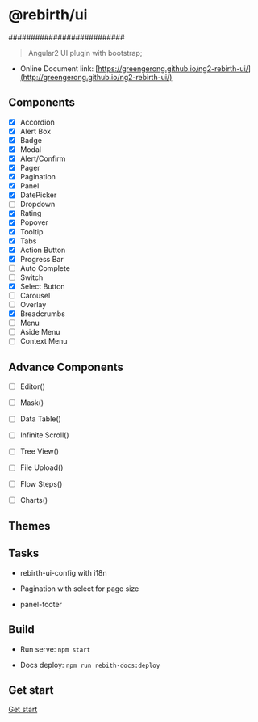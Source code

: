 # @rebirth/ui
##########################
> Angular2 UI plugin with bootstrap;

* Online Document link: [https://greengerong.github.io/ng2-rebirth-ui/](http://greengerong.github.io/ng2-rebirth-ui/)


## Components

- [x] Accordion
- [x] Alert Box
- [x] Badge
- [x] Modal
- [x] Alert/Confirm
- [x] Pager
- [x] Pagination
- [x] Panel
- [x] DatePicker
- [ ] Dropdown
- [x] Rating
- [x] Popover
- [x] Tooltip
- [x] Tabs
- [x] Action Button
- [x] Progress Bar
- [ ] Auto Complete
- [ ] Switch
- [x] Select Button
- [ ] Carousel
- [ ] Overlay
- [x] Breadcrumbs
- [ ] Menu
- [ ] Aside Menu
- [ ] Context Menu

## Advance Components
- [ ] Editor([]())
- [ ] Mask([]())
- [ ] Data Table([]())
- [ ] Infinite Scroll([]())
- [ ] Tree View([]())
- [ ] File Upload([]())
- [ ] Flow Steps([]())
- [ ] Charts([]())


## Themes



## Tasks

- rebirth-ui-config with i18n

- Pagination with select for page size

- panel-footer



## Build

* Run serve: `npm start`

* Docs deploy: `npm run rebith-docs:deploy`

## Get start

 [Get start](./src/app/exports)

